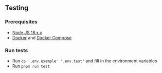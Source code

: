 ## Testing

### Prerequisites

- [Node JS 18.x.x](https://nodejs.org/ru/blog/release/v18.12.0/)
- [Docker](https://docs.docker.com/engine/install/) and [Docker Compose](https://docs.docker.com/compose/install/)

### Run tests

- Run  `cp '.env.example' '.env.test'` and fill in the environment variables
- Run `pnpm run test`

